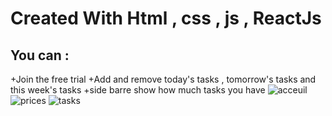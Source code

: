 # Created With Html , css , js , ReactJs

## You can : 

+Join the free trial 
+Add and remove today's tasks , tomorrow's tasks and this week's tasks
+side barre show how much tasks you have
![acceuil](https://github.com/bouzbitazakaria/Simple-to-do-App/assets/120281936/8ae73e38-4d04-4fdb-8dbf-e5f4bb5624f6)
![prices](https://github.com/bouzbitazakaria/Simple-to-do-App/assets/120281936/950455e0-ddcf-485d-a0ca-1e6e32c477dd)
![tasks](https://github.com/bouzbitazakaria/Simple-to-do-App/assets/120281936/8549442a-130b-4c49-a28c-37ae96c7094c)
